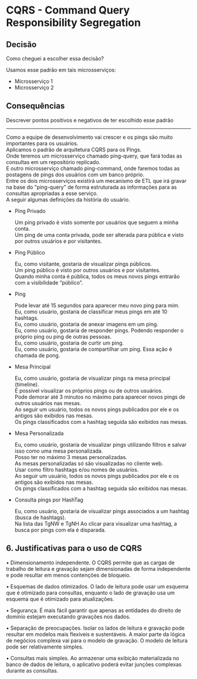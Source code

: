 # CQRS - Command Query Responsibility Segregation

## Decisão

Como cheguei a escolher essa decisão?

Usamos esse padrão em tais microsserviços:

* Microsserviço 1
* Microsserviço 2

## Consequências

Descrever pontos positivos e negativos de ter escolhido esse padrão

-------


  Como a equipe de desenvolvimento vai crescer e os pings são muito importantes para os usuários.  
  Aplicamos o padrão de arquitetura CQRS para os Pings.  
  Onde teremos um microsserviço chamado ping-query, que fará todas as consultas em um repositório replicado.  
  E outro microsserviço chamado ping-command, onde faremos todas as postagens de pings dos usuários com um banco próprio.  
  Entre os dois microsserviços existirá um mecanismo de ETL que irá gravar na base do "ping-query" de forma estruturada as informações para as consultas apropriadas a esse serviço.  
  A seguir algumas definições da história do usuário.  

* Ping Privado
 
  Um ping privado é visto somente por usuários que seguem a minha conta.  
  Um ping de uma conta privada, pode ser alterada para pública e visto por outros usuários e por visitantes.  

* Ping Público

  Eu, como visitante, gostaria de visualizar pings públicos.  
  Um ping público é visto por outros usuários e por visitantes.  
  Quando minha conta é pública, todos os meus novos pings entrarão com a visibilidade “público”.  

* Ping

  Pode levar até 15 segundos para aparecer meu novo ping para mim.  
  Eu, como usuário, gostaria de classificar meus pings em até 10 hashtags.  
  Eu, como usuário, gostaria de anexar imagens em um ping.  
  Eu, como usuário, gostaria de responder pings. Podendo responder o próprio ping ou ping de outras pessoas.  
  Eu, como usuário, gostaria de curtir um ping.  
  Eu, como usuário, gostaria de compartilhar um ping. Essa ação é chamada de pong.  

* Mesa Principal

  Eu, como usuário, gostaria de visualizar pings na mesa principal (timeline).  
  É possível visualizar os próprios pings ou de outros usuários.  
  Pode demorar até 3 minutos no máximo para aparecer novos pings de outros usuários nas mesas.  
  Ao seguir um usuário, todos os novos pings publicados por ele e os antigos são exibidos nas mesas.  
  Os pings classificados com a hashtag seguida são exibidos nas mesas.  

* Mesa Personalizada

  Eu, como usuário, gostaria de visualizar pings utilizando filtros e salvar isso como uma mesa personalizada.  
  Posso ter no máximo 3 mesas personalizadas.  
  As mesas personalizadas só são visualizadas no cliente web.  
  Usar como filtro hashtags e/ou nomes de usuários.  
  Ao seguir um usuário, todos os novos pings publicados por ele e os antigos são exibidos nas mesas.  
  Os pings classificados com a hashtag seguida são exibidos nas mesas.  

* Consulta pings por HashTag

  Eu, como usuário, gostaria de visualizar pings associados a um hashtag (busca de hashtags).  
  Na lista das TgNW e TgNH Ao clicar para visualizar uma hashtag, a busca por pings com ela é disparada. 

## 6. Justificativas para o uso de CQRS

• Dimensionamento independente. O CQRS permite que as cargas de trabalho de leitura e gravação sejam dimensionadas de forma independente e pode resultar em menos contenções de bloqueio.

• Esquemas de dados otimizados. O lado de leitura pode usar um esquema que é otimizado para consultas, enquanto o lado de gravação usa um esquema que é otimizado para atualizações.

• Segurança. É mais fácil garantir que apenas as entidades do direito de domínio estejam executando gravações nos dados.

• Separação de preocupações. Isolar os lados de leitura e gravação pode resultar em modelos mais flexíveis e sustentáveis. A maior parte da lógica de negócios complexa vai para o modelo de gravação. O modelo de leitura pode ser relativamente simples.

• Consultas mais simples. Ao armazenar uma exibição materializada no banco de dados de leitura, o aplicativo poderá evitar junções complexas durante as consultas.

